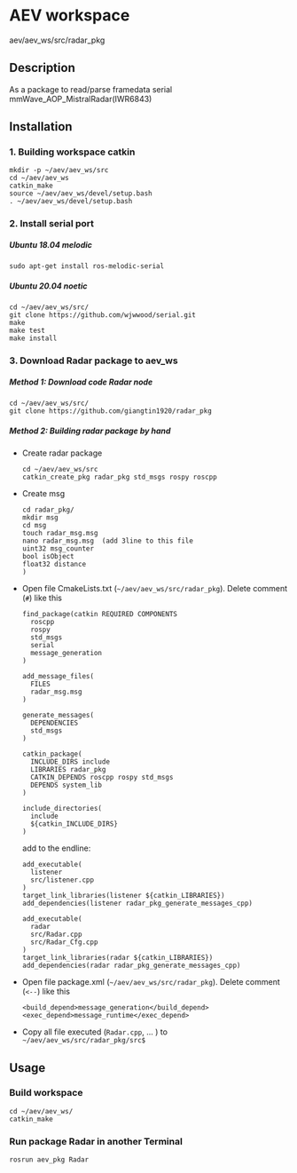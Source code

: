 # AEV workspace

aev/aev_ws/src/radar_pkg

## Description

As a package to read/parse framedata serial mmWave_AOP_MistralRadar(IWR6843)


## Installation

### 1. Building workspace catkin

    mkdir -p ~/aev/aev_ws/src
    cd ~/aev/aev_ws
    catkin_make
    source ~/aev/aev_ws/devel/setup.bash
    . ~/aev/aev_ws/devel/setup.bash

### 2. Install serial port

##### Ubuntu 18.04 melodic

    sudo apt-get install ros-melodic-serial

##### Ubuntu 20.04 noetic

    cd ~/aev/aev_ws/src/
    git clone https://github.com/wjwwood/serial.git
    make
    make test
    make install

### 3. Download Radar package to aev_ws

##### Method 1: Download code Radar node

    cd ~/aev/aev_ws/src/
    git clone https://github.com/giangtin1920/radar_pkg

##### Method 2: Building radar package by hand

* Create radar package

      cd ~/aev/aev_ws/src
      catkin_create_pkg radar_pkg std_msgs rospy roscpp

* Create msg

      cd radar_pkg/
      mkdir msg
      cd msg
      touch radar_msg.msg
      nano radar_msg.msg  (add 3line to this file
      uint32 msg_counter
      bool isObject
      float32 distance
      )

* Open file CmakeLists.txt (`~/aev/aev_ws/src/radar_pkg`). Delete comment (`#`) like this

      find_package(catkin REQUIRED COMPONENTS
        roscpp
        rospy
        std_msgs
        serial
        message_generation
      )

      add_message_files(
        FILES
        radar_msg.msg
      )

      generate_messages(
        DEPENDENCIES
        std_msgs
      )

      catkin_package(
        INCLUDE_DIRS include
        LIBRARIES radar_pkg
        CATKIN_DEPENDS roscpp rospy std_msgs
        DEPENDS system_lib
      )

      include_directories(
        include
        ${catkin_INCLUDE_DIRS}
      )

    add to the endline:

      add_executable(
        listener
        src/listener.cpp
      )
      target_link_libraries(listener ${catkin_LIBRARIES})
      add_dependencies(listener radar_pkg_generate_messages_cpp)

      add_executable(
        radar 
        src/Radar.cpp
        src/Radar_Cfg.cpp
      )
      target_link_libraries(radar ${catkin_LIBRARIES})
      add_dependencies(radar radar_pkg_generate_messages_cpp)

* Open file package.xml (`~/aev/aev_ws/src/radar_pkg`). Delete comment (`<--`) like this

      <build_depend>message_generation</build_depend>
      <exec_depend>message_runtime</exec_depend>

* Copy all file executed (`Radar.cpp`, ... ) to `~/aev/aev_ws/src/radar_pkg/src$`


## Usage

### Build workspace 

    cd ~/aev/aev_ws/
    catkin_make

### Run package Radar in another Terminal

    rosrun aev_pkg Radar
